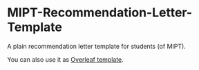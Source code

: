 # MIPT-Recommendation-Letter-Template

A plain recommendation letter template for students (of MIPT).

You can also use it as [Overleaf template](https://www.overleaf.com/latex/templates/simple-recommendation-letter/vzwtxrrxsvsd).
